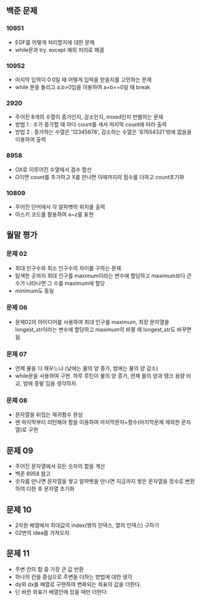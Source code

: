 ## 백준 문제
### 10951 
- EOF를 어떻게 처리할지에 대한 문제
- while문과 try. except 예외 처리로 해결

### 10952
- 마지막 입력이 0 0일 때 어떻게 입력을 받을지를 고민하는 문제
- while 문을 돌리고 a,b>0임을 이용하여 a+b==0일 때 break

### 2920 
- 주어진 8개의 수열이 증가인지, 감소인지, mixed인지 판별하는 문제
- 방법 1 : 수가 증가할 때 마다 count를 세서 마지막 count에 따라 출력
- 방법 2 : 증가하는 수열은 '12345678', 감소하는 수열은 '87654321'밖에 없음을 이용하여 출력

### 8958
- OX로 이루어진 수열에서 점수 합산
- O이면 count를 추가하고 X를 만나면 이때까지의 점수를 더하고 count초기화

### 10809
- 주어진 단어에서 각 알파벳의 위치를 출력
- 아스키 코드를 활용하여 a~z를 표현

## 월말 평가
### 문제 02
- 최대 인구수와 최소 인구수의 차이를 구하는 문제
- 탐색한 곳까지 최대 인구를 maximum이라는 변수에 할당하고 maximum보다 큰 수가 나타나면 그 수를 maximum에 할당
- minimum도 동일

### 문제 06
- 문제02의 아이디어를 사용하여 최대 인구를 maximum, 최장 문자열을 longest_str이라는 변수에 할당하고 maximum이 바뀔 때 longest_str도 바꾸면 됨

### 문제 07
- 언제 물을 다 채우느냐 (낮에는 물의 양 증가, 밤에는 물의 양 감소)
- while문을 사용하여 구현. 하루 루틴이 물의 양 증가, 현재 물의 양과 탱크 용량 비교, 밤에 증발 임을 생각하자.

### 문제 08
- 문자열을 뒤집는 재귀함수 완성
- 맨 마지막부터 리턴해야 함을 이용하여 마지막문자+함수(마지막문제 제외한 문자열)로 구현

## 문제 09
- 주어진 문자열에서 모든 숫자의 합을 계산
- 백준 8958 참고
- 숫자를 만나면 문자열을 쌓고 알파벳을 만나면 지금까지 쌓은 문자열을 정수로 변환하여 더한 후 문자열 초기화

## 문제 10
- 2차원 배열에서 최대값의 index(행의 인덱스, 열의 인덱스) 구하기
- 02번의 idea를 가져오자. 

## 문제 11
- 주변 칸의 합 중 가장 큰 값 반환
- 하나의 칸을 중심으로 주변을 더하는 방법에 대한 생각
- dy와 dx를 배열로 구현하여 변화되는 좌표의 값을 더한다.
- 단 바뀐 좌표가 배열안에 있을 때만 더한다.
